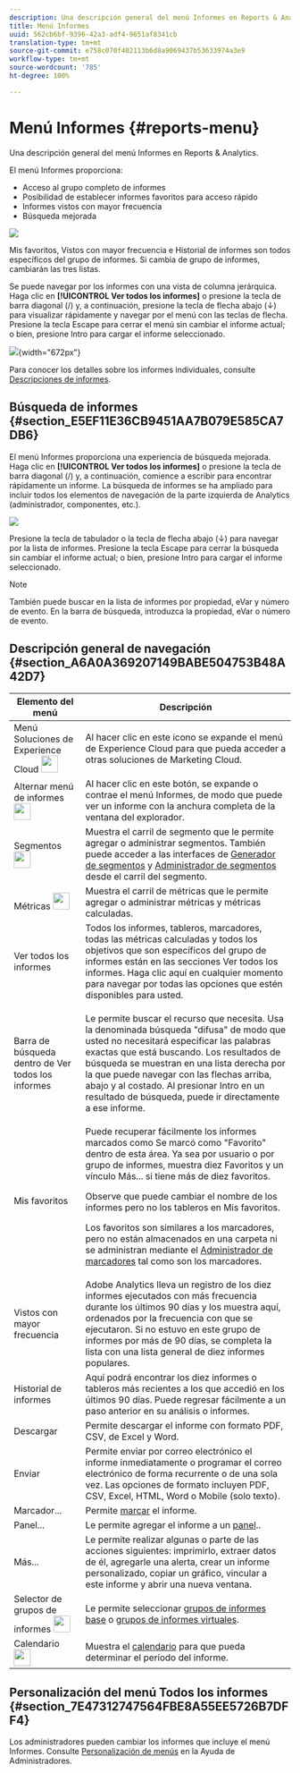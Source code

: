 ```yaml
---
description: Una descripción general del menú Informes en Reports & Analytics.
title: Menú Informes
uuid: 562cb6bf-9396-42a3-adf4-9651af8341cb
translation-type: tm+mt
source-git-commit: e758c070f402113b6d8a9069437b53633974a3e9
workflow-type: tm+mt
source-wordcount: '785'
ht-degree: 100%

---
```



# Menú Informes {#reports-menu}

Una descripción general del menú Informes en Reports &amp; Analytics.

El menú Informes proporciona:

* Acceso al grupo completo de informes
* Posibilidad de establecer informes favoritos para acceso rápido
* Informes vistos con mayor frecuencia
* Búsqueda mejorada

![](assets/menu-mainnav.png)

Mis favoritos, Vistos con mayor frecuencia e Historial de informes son todos específicos del grupo de informes. Si cambia de grupo de informes, cambiarán las tres listas.

Se puede navegar por los informes con una vista de columna jerárquica. Haga clic en **[!UICONTROL Ver todos los informes]** o presione la tecla de barra diagonal (/) y, a continuación, presione la tecla de flecha abajo (↓) para visualizar rápidamente y navegar por el menú con las teclas de flecha. Presione la tecla Escape para cerrar el menú sin cambiar el informe actual; o bien, presione Intro para cargar el informe seleccionado.

![](assets/reports-landing.png){width=&quot;672px&quot;}

Para conocer los detalles sobre los informes individuales, consulte [Descripciones de informes](https://docs.adobe.com/content/help/es-ES/analytics/components/dimensions/overview.html).

## Búsqueda de informes {#section_E5EF11E36CB9451AA7B079E585CA7DB6}

El menú Informes proporciona una experiencia de búsqueda mejorada. Haga clic en **[!UICONTROL Ver todos los informes]** o presione la tecla de barra diagonal (/) y, a continuación, comience a escribir para encontrar rápidamente un informe. La búsqueda de informes se ha ampliado para incluir todos los elementos de navegación de la parte izquierda de Analytics (administrador, componentes, etc.).

![](assets/menu-search.png)

Presione la tecla de tabulador o la tecla de flecha abajo (↓) para navegar por la lista de informes. Presione la tecla Escape para cerrar la búsqueda sin cambiar el informe actual; o bien, presione Intro para cargar el informe seleccionado.

>[!NOTE]
>
>También puede buscar en la lista de informes por propiedad, eVar y número de evento. En la barra de búsqueda, introduzca la propiedad, eVar o número de evento.

## Descripción general de navegación {#section_A6A0A369207149BABE504753B48A42D7}

<table id="table_3BA295966BBC4C94ABDC3718D1894698"> 
 <thead> 
  <tr> 
   <th colname="col1" class="entry"> Elemento del menú </th> 
   <th colname="col2" class="entry"> Descripción </th> 
  </tr>
 </thead>
 <tbody> 
  <tr> 
   <td colname="col1">Menú Soluciones de Experience Cloud <img placement="inline"  src="assets/mc-icon.png" width="30px" id="image_B75D0F6991F74389A77068D999C9A910" /> </td> 
   <td colname="col2"> Al hacer clic en este icono se expande el menú de Experience Cloud para que pueda acceder a otras soluciones de Marketing Cloud. </td> 
  </tr> 
  <tr> 
   <td colname="col1">Alternar menú de informes <img placement="inline"  src="assets/toggle_icon.png" id="image_32296B71E82C4694821D99867305F5FE" width="30px" /> </td> 
   <td colname="col2"> Al hacer clic en este botón, se expande o contrae el menú Informes, de modo que puede ver un informe con la anchura completa de la ventana del explorador. </td> 
  </tr> 
  <tr> 
   <td colname="col1"><span class="uicontrol">Segmentos <img placement="inline"  src="assets/segment_icon.png" width="30px" id="image_6BF461356C8640EA8E93B74092320E91" /></span> </td> 
   <td colname="col2">Muestra el carril de segmento que le permite agregar o administrar segmentos. También puede acceder a las interfaces de <a href="/help/components/segmentation/segmentation-workflow/seg-build.md"  >Generador de segmentos</a> y <a href="https://docs.adobe.com/content/help/es-ES/analytics/components/segmentation/segmentation-workflow/seg-manage.html"  >Administrador de segmentos</a> desde el carril del segmento. </td> 
  </tr> 
  <tr> 
   <td colname="col1"><span class="uicontrol">Métricas <img placement="inline"  src="assets/metrics_icon.png" width="30px" id="image_88620CB8A9CC4BC3BE4CE30BDA727512" /></span> </td> 
   <td colname="col2"> Muestra el carril de métricas que le permite agregar o administrar métricas y métricas calculadas. </td> 
  </tr> 
  <tr> 
   <td colname="col1"><span class="uicontrol"> Ver todos los informes</span> </td> 
   <td colname="col2">Todos los informes, tableros, marcadores, todas las métricas calculadas y todos los objetivos que son específicos del grupo de informes están en las secciones <span class="uicontrol">Ver todos los informes</span>. Haga clic aquí en cualquier momento para navegar por todas las opciones que estén disponibles para usted. </td> 
  </tr> 
  <tr> 
   <td colname="col1">Barra de búsqueda dentro de <span class="uicontrol">Ver todos los informes</span> </td> 
   <td colname="col2"> <p> Le permite buscar el recurso que necesita. Usa la denominada búsqueda "difusa" de modo que usted no necesitará especificar las palabras exactas que está buscando. Los resultados de búsqueda se muestran en una lista derecha por la que puede navegar con las flechas arriba, abajo y al costado. Al presionar <span class="uicontrol">Intro</span> en un resultado de búsqueda, puede ir directamente a ese informe. </p> </td> 
  </tr> 
  <tr> 
   <td colname="col1"><span class="uicontrol">Mis favoritos</span> </td> 
   <td colname="col2">Puede recuperar fácilmente los informes marcados como <span class="uicontrol">Se marcó como "Favorito"</span> dentro de esta área. Ya sea por usuario o por grupo de informes, muestra diez Favoritos y un vínculo <span class="uicontrol">Más...</span> si tiene más de diez favoritos. <p>Observe que puede cambiar el nombre de los informes pero no los tableros en Mis favoritos. </p> <p>Los favoritos son similares a los marcadores, pero no están almacenados en una carpeta ni se administran mediante el <a href="/help/analyze/reports-analytics/bookmarks.md"  > Administrador de marcadores</a> tal como son los marcadores. </p> </td> 
  </tr> 
  <tr> 
   <td colname="col1"><span class="uicontrol"> Vistos con mayor frecuencia</span> </td> 
   <td colname="col2"> Adobe Analytics lleva un registro de los diez informes ejecutados con más frecuencia durante los últimos 90 días y los muestra aquí, ordenados por la frecuencia con que se ejecutaron. Si no estuvo en este grupo de informes por más de 90 días, se completa la lista con una lista general de diez informes populares. </td> 
  </tr> 
  <tr> 
   <td colname="col1"><span class="uicontrol"> Historial de informes</span> </td> 
   <td colname="col2"> Aquí podrá encontrar los diez informes o tableros más recientes a los que accedió en los últimos 90 días. Puede regresar fácilmente a un paso anterior en su análisis o informes. </td> 
  </tr> 
  <tr> 
   <td colname="col1"><span class="uicontrol"> Descargar</span> </td> 
   <td colname="col2">Permite descargar el informe con formato PDF, CSV, de Excel y Word. </td> 
  </tr> 
  <tr> 
   <td colname="col1"><span class="uicontrol"> Enviar</span> </td> 
   <td colname="col2">Permite enviar por correo electrónico el informe inmediatamente o programar el correo electrónico de forma recurrente o de una sola vez. Las opciones de formato incluyen PDF, CSV, Excel, HTML, Word o Mobile (solo texto).</td> 
  </tr> 
  <tr> 
   <td colname="col1"><span class="uicontrol"> Marcador...</span> </td> 
   <td colname="col2">Permite <a href="/help/analyze/reports-analytics/bookmarks.md"  > marcar</a> el informe. </td> 
  </tr> 
  <tr> 
   <td colname="col1"><span class="uicontrol"> Panel</span>... </td> 
   <td colname="col2">Le permite agregar el informe a un <a href="/help/analyze/reports-analytics/dashboard.md"  >panel</a>.. </td> 
  </tr> 
  <tr> 
   <td colname="col1"><span class="uicontrol"> Más...</span> </td> 
   <td colname="col2"> Le permite realizar algunas o parte de las acciones siguientes: imprimirlo, extraer datos de él, agregarle una alerta, crear un informe personalizado, copiar un gráfico, vincular a este informe y abrir una nueva ventana. </td> 
  </tr> 
  <tr> 
   <td colname="col1">Selector de grupos de informes <img placement="inline"  src="assets/report-suite-selector.png" width="30px" id="image_9F64944D46574B2AA38D81A7C82C4AC4" /> </td> 
   <td colname="col2">Le permite seleccionar <a href="https://docs.adobe.com/content/help/es-ES/analytics/admin/manage-report-suites/report-suites-admin.html"  >grupos de informes base</a> o <a href="https://docs.adobe.com/help/es-ES/analytics/components/virtual-report-suites/vrs-about.html"  >grupos de informes virtuales</a>. </td> 
  </tr> 
  <tr> 
   <td colname="col1">Calendario <img placement="inline"  src="assets/calendar-icon.png" width="30px" id="image_C5E4F87F964C4C3E98496D38A1123502" /> </td> 
   <td colname="col2">Muestra el <a href="/help/analyze/reports-analytics/overview/report-overview.md#section_8C6C4AD84D9043E8ABD53FF8F645AAB1"  >calendario</a> para que pueda determinar el período del informe. </td> 
  </tr> 
 </tbody> 
</table>

## Personalización del menú Todos los informes {#section_7E47312747564FBE8A55EE5726B7DFF4}

Los administradores pueden cambiar los informes que incluye el menú Informes. Consulte [Personalización de menús](https://docs.adobe.com/content/help/es-ES/analytics/admin/admin-tools/customize-menus.html) en la Ayuda de Administradores.
